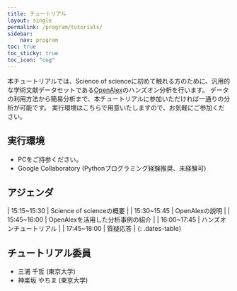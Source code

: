 ```yaml
---
title: チュートリアル
layout: single
permalink: /program/tutorials/
sidebar: 
    nav: program
toc: true
toc_sticky: true
toc_icon: "cog"
---
```


本チュートリアルでは、Science of scienceに初めて触れる方のために、汎用的な学術文献データセットである[OpenAlex](https://openalex.org/)のハンズオン分析を行います。
データの利用方法から簡易分析まで、本チュートリアルに参加いただければ一通りの分析が可能です。
実行環境はこちらで用意いたしますので、お気軽にご参加ください。

## 実行環境

* PCをご持参ください。
* Google Collaboratory (Pythonプログラミング経験推奨、未経験可)

## アジェンダ

| 15:15~15:30 | Science of scienceの概要 |
| 15:30~15:45 | OpenAlexの説明 |
| 15:45~16:00 | OpenAlexを活用した分析事例の紹介 |
| 16:00~17:45 | ハンズオンチュートリアル |
| 17:45~18:00 | 質疑応答 |
{: .dates-table}

## チュートリアル委員

* 三浦 千哲 (東京大学)
* 神楽坂 やちま (東京大学)